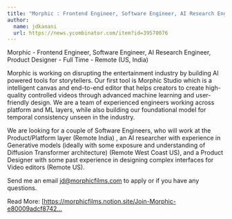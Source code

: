 ```yaml
---
title: "Morphic : Frontend Engineer, Software Engineer, AI Research Engineer, Product Designer"
author:
  name: jdkanani
  url: https://news.ycombinator.com/item?id=39570076
---
```

Morphic - Frontend Engineer, Software Engineer, AI Research Engineer, Product Designer - Full Time - Remote (US, India)

Morphic is working on disrupting the entertainment industry by building AI powered tools for storytellers. Our first tool is Morphic Studio which is a intelligent canvas and end-to-end editor that helps creators to create high-quality controlled videos through advanced machine learning and user-friendly design. We are a team of experienced engineers working across platform and ML layers, while also building our foundational model for temporal consistency unseen in the industry.

We are looking for a couple of Software Engineers, who will work at the Product&#x2F;Platform layer (Remote India) , an AI researcher with experience in Generative models (ideally with some exposure and understanding of Diffusion Transformer architecture) (Remote West Coast US), and a Product Designer with some past experience in designing complex interfaces for Video editors (Remote US).

Send me an email jd@morphicfilms.com to apply or if you have any questions.

Read More: [<a href="https:&#x2F;&#x2F;morphicfilms.notion.site&#x2F;Join-Morphic-e80009adcf8742c1ae9e7ee53b69e091](https:&#x2F;&#x2F;www.notion.so&#x2F;Join-Morphic-e80009adcf8742c1ae9e7ee53b69e091?pvs=21)" rel="nofollow">https:&#x2F;&#x2F;morphicfilms.notion.site&#x2F;Join-Morphic-e80009adcf8742...</a>
